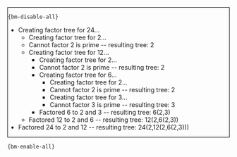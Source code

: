 <div style="border:1px solid black;">

`{bm-disable-all}`

 * Creating factor tree for 24...
   * Creating factor tree for 2...
   * Cannot factor 2 is prime -- resulting tree: 2
   * Creating factor tree for 12...
     * Creating factor tree for 2...
     * Cannot factor 2 is prime -- resulting tree: 2
     * Creating factor tree for 6...
       * Creating factor tree for 2...
       * Cannot factor 2 is prime -- resulting tree: 2
       * Creating factor tree for 3...
       * Cannot factor 3 is prime -- resulting tree: 3
     * Factored 6 to 2 and 3 -- resulting tree: 6(2,3)
   * Factored 12 to 2 and 6 -- resulting tree: 12(2,6(2,3))
 * Factored 24 to 2 and 12 -- resulting tree: 24(2,12(2,6(2,3)))
</div>

`{bm-enable-all}`

